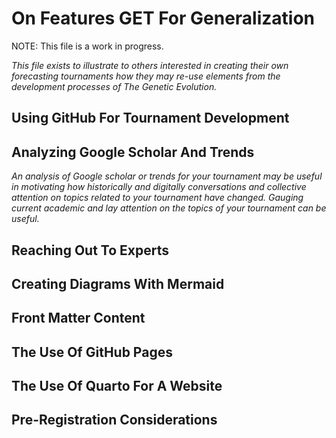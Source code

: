 # On Features GET For Generalization

NOTE: This file is a work in progress.

_This file exists to illustrate to others interested in creating their own forecasting tournaments how they may re-use elements from the development processes of The Genetic Evolution._

## Using GitHub For Tournament Development

## Analyzing Google Scholar And Trends

_An analysis of Google scholar or trends for your tournament may be useful in motivating how historically and digitally conversations and collective attention on topics related to your tournament have changed. Gauging current academic and lay attention on the topics of your tournament can be useful._

## Reaching Out To Experts

## Creating Diagrams With Mermaid

## Front Matter Content

## The Use Of GitHub Pages

## The Use Of Quarto For A Website

## Pre-Registration Considerations

